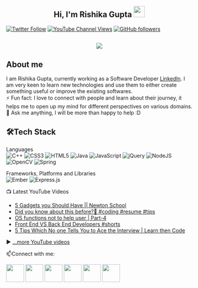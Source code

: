 <h2 align="center">Hi, I'm Rishika Gupta  <img src="https://user-images.githubusercontent.com/39955420/147578264-bae0526c-028a-49d2-8af8-d08bb4edbd2a.gif" height="30" width="30"></h2>
 
[![Twitter Follow](https://img.shields.io/twitter/follow/rishikagupta__?style=social)](https://twitter.com/Rishika5000)
[![YouTube Channel Views](https://img.shields.io/youtube/channel/views/UCKTBOLj2igRhsYX1RGdV0ww?style=social)](https://www.youtube.com/channel/UCKTBOLj2igRhsYX1RGdV0ww)
[![GitHub followers](https://img.shields.io/github/followers/rishikagupta2468?style=social)](https://github.com/rishikagupta2468)

<h2 align="center"><img src="https://user-images.githubusercontent.com/39955420/147578199-56632b69-b3e8-4d9f-97e2-f046a1c2cba0.gif"></h2>

<h2>About me</h2>

I am Rishika Gupta, currently working as a Software Developer [LinkedIn](https://github.com/linkedin). I am very keen to learn new technologies and use them to either create something useful or improve the existing softwares.   
⚡ Fun fact: I love to connect with people and learn about their journey, it helps me to open up my mind for different perspectives on various domains.   
💬 Ask me anything, I will be more than happy to help :D

<h2>🛠Tech Stack</h2>

Languages  
![C++](https://img.shields.io/badge/c++-%2300599C.svg?style=for-the-badge&logo=c%2B%2B&logoColor=white)
![CSS3](https://img.shields.io/badge/css3-%231572B6.svg?style=for-the-badge&logo=css3&logoColor=white)
![HTML5](https://img.shields.io/badge/html5-%23E34F26.svg?style=for-the-badge&logo=html5&logoColor=white)
![Java](https://img.shields.io/badge/java-%23ED8B00.svg?style=for-the-badge&logo=java&logoColor=white)
![JavaScript](https://img.shields.io/badge/javascript-%23323330.svg?style=for-the-badge&logo=javascript&logoColor=%23F7DF1E)
![jQuery](https://img.shields.io/badge/jquery-%230769AD.svg?style=for-the-badge&logo=jquery&logoColor=white)
![NodeJS](https://img.shields.io/badge/node.js-6DA55F?style=for-the-badge&logo=node.js&logoColor=white)
![OpenCV](https://img.shields.io/badge/opencv-%23white.svg?style=for-the-badge&logo=opencv&logoColor=white)
![Spring](https://img.shields.io/badge/spring-%236DB33F.svg?style=for-the-badge&logo=spring&logoColor=white)

Frameworks, Platforms and Libraries  
![Ember](https://img.shields.io/badge/ember-1C1E24?style=for-the-badge&logo=ember.js&logoColor=#D04A37)
![Express.js](https://img.shields.io/badge/express.js-%23404d59.svg?style=for-the-badge&logo=express&logoColor=%2361DAFB)


📺 Latest YouTube Videos

<!-- YOUTUBE-VIDEOS-LIST:START -->
- [5 Gadgets you Should Have || Newton School](https://www.youtube.com/watch?v=9iLpnhyOYd0)
- [Did you know about this before?🤯 #coding #resume #tips](https://www.youtube.com/watch?v=ZVRBPNHL63U)
- [OS functions not to help user | Part-4](https://www.youtube.com/watch?v=zIjU0h4EmJU)
- [Front End VS Back End  Developers #shorts](https://www.youtube.com/watch?v=j2ru8xr9tdg)
- [5 Tips Which No one Tells You to Ace the Interview | Learn then Code](https://www.youtube.com/watch?v=ZLXs9Y29bcQ)
<!-- YOUTUBE-VIDEOS-LIST:END -->


▶ [...more YouTube videos](https://www.youtube.com/channel/UCKTBOLj2igRhsYX1RGdV0ww)




📫Connect with me:


[<img src="https://user-images.githubusercontent.com/39955420/147572655-e5feabb1-2a36-467c-9906-1fc66d606b41.png" height="48" width="48">](https://www.linkedin.com/in/rishikagupta-rg/) 
[<img src="https://user-images.githubusercontent.com/39955420/147572505-a0f98499-2d13-4149-a68a-a66f7ebe0e23.png" height="48" width="48">](https://twitter.com/Rishika5000) 
[<img src="https://user-images.githubusercontent.com/39955420/147572399-e0dbf2e9-ea53-4341-8bb7-013f37a5d4ff.png" height="48" width="48">](https://www.youtube.com/channel/UCKTBOLj2igRhsYX1RGdV0ww) 
[<img src="https://user-images.githubusercontent.com/39955420/147606108-506d542b-a344-43d3-a4a3-aadd775f5c0b.png" height="48" width="48">](https://www.polywork.com/rishikagupta)
[<img src="https://user-images.githubusercontent.com/39955420/147611479-36ad6cd0-3b53-4d46-8035-0bd940e01a57.png" height="48" width="48">](mailto:rishika246813579@gmail.com)
[<img src="https://user-images.githubusercontent.com/39955420/147572858-093e11d5-c974-43de-9795-f328d4cda097.png" height="48" width="48">](https://www.instagram.com/rishikagupta__/)


